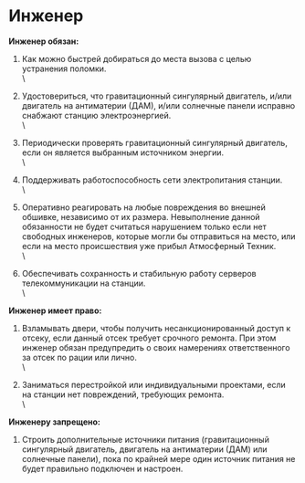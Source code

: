 # Инженер

**Инженер обязан:**

1. Как можно быстрей добираться до места вызова с целью устранения поломки.\
   \

2. Удостовериться, что гравитационный сингулярный двигатель, и/или двигатель на антиматерии (ДАМ), и/или солнечные панели исправно снабжают станцию электроэнергией.\
   \

3. Периодически проверять гравитационный сингулярный двигатель, если он является выбранным источником энергии.\
   \

4. Поддерживать работоспособность сети электропитания станции.\
   \

5. Оперативно реагировать на любые повреждения во внешней обшивке, независимо от их размера. Невыполнение данной обязанности не будет считаться нарушением только если нет свободных инженеров, которые могли бы отправиться на место, или если на место происшествия уже прибыл Атмосферный Техник.\
   \

6. Обеспечивать сохранность и стабильную работу серверов телекоммуникации на станции.\
   \


**Инженер имеет право:**

1. Взламывать двери, чтобы получить несанкционированный доступ к отсеку, если данный отсек требует срочного ремонта. При этом инженер обязан предупредить о своих намерениях ответственного за отсек по рации или лично.\
   \

2. Заниматься перестройкой или индивидуальными проектами, если на станции нет повреждений, требующих ремонта.\
   \


**Инженеру запрещено:**

1. Строить дополнительные источники питания (гравитационный сингулярный двигатель, двигатель на антиматерии (ДАМ) или солнечные панели), пока по крайней мере один источник питания не будет правильно подключен и настроен.
